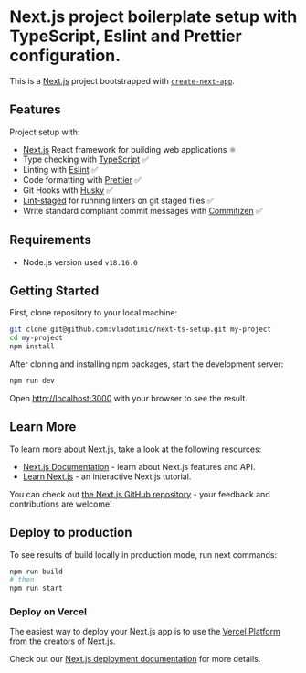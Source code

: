 # Next.js project boilerplate setup with TypeScript, Eslint and Prettier configuration.

This is a [Next.js](https://nextjs.org/) project bootstrapped with [`create-next-app`](https://github.com/vercel/next.js/tree/canary/packages/create-next-app).

## Features

Project setup with:

- [Next.js](https://nextjs.org/) React framework for building web applications ⚛️
- Type checking with [TypeScript](https://www.typescriptlang.org/) ✅
- Linting with [Eslint](https://eslint.org/) ✅
- Code formatting with [Prettier](https://prettier.io/) ✅
- Git Hooks with [Husky](https://typicode.github.io/husky/#/) ✅
- [Lint-staged](https://github.com/okonet/lint-staged) for running linters on git staged files ✅
- Write standard compliant commit messages with [Commitizen](https://commitizen.github.io/cz-cli/) ✅

## Requirements

- Node.js version used `v18.16.0`

## Getting Started

First, clone repository to your local machine:

```bash
git clone git@github.com:vladotimic/next-ts-setup.git my-project
cd my-project
npm install
```

After cloning and installing npm packages, start the development server:

```bash
npm run dev
```

Open [http://localhost:3000](http://localhost:3000) with your browser to see the result.

## Learn More

To learn more about Next.js, take a look at the following resources:

- [Next.js Documentation](https://nextjs.org/docs) - learn about Next.js features and API.
- [Learn Next.js](https://nextjs.org/learn) - an interactive Next.js tutorial.

You can check out [the Next.js GitHub repository](https://github.com/vercel/next.js/) - your feedback and contributions are welcome!

## Deploy to production

To see results of build locally in production mode, run next commands:

```bash
npm run build
# then
npm run start
```

### Deploy on Vercel

The easiest way to deploy your Next.js app is to use the [Vercel Platform](https://vercel.com/new?utm_medium=default-template&filter=next.js&utm_source=create-next-app&utm_campaign=create-next-app-readme) from the creators of Next.js.

Check out our [Next.js deployment documentation](https://nextjs.org/docs/deployment) for more details.

